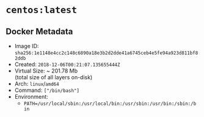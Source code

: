 # `centos:latest`

## Docker Metadata

- Image ID: `sha256:1e1148e4cc2c148c6890a18e3b2d2dde41a6745ceb4e5fe94a923d811bf82ddb`
- Created: `2018-12-06T00:21:07.135655444Z`
- Virtual Size: ~ 201.78 Mb  
  (total size of all layers on-disk)
- Arch: `linux`/`amd64`
- Command: `["/bin/bash"]`
- Environment:
  - `PATH=/usr/local/sbin:/usr/local/bin:/usr/sbin:/usr/bin:/sbin:/bin`
